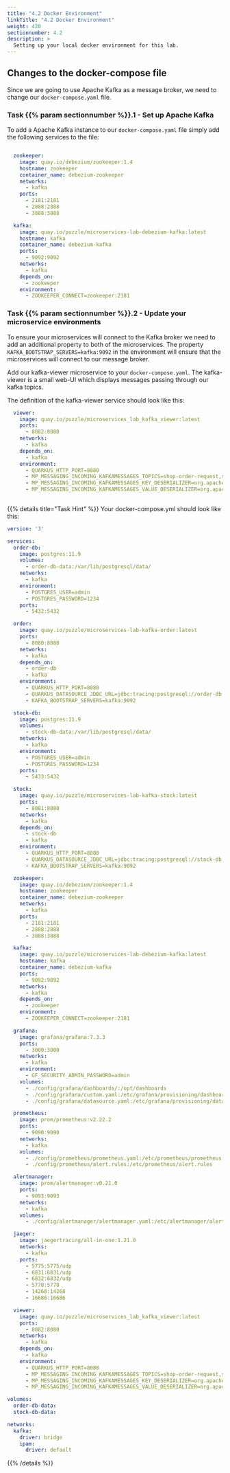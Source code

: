 ```yaml
---
title: "4.2 Docker Environment"
linkTitle: "4.2 Docker Environment"
weight: 420
sectionnumber: 4.2
description: >
  Setting up your local docker environment for this lab.
---
```


## Changes to the docker-compose file

Since we are going to use Apache Kafka as a message broker, we need to change our `docker-compose.yaml` file.


### Task {{% param sectionnumber %}}.1 - Set up Apache Kafka

To add a Apache Kafka instance to our `docker-compose.yaml` file simply add the following services to the file:
```yaml

  zookeeper:
    image: quay.io/debezium/zookeeper:1.4
    hostname: zookeeper
    container_name: debezium-zookeeper
    networks:
      - kafka
    ports:
      - 2181:2181
      - 2888:2888
      - 3888:3888

  kafka:
    image: quay.io/puzzle/microservices-lab-debezium-kafka:latest
    hostname: kafka
    container_name: debezium-kafka
    ports:
      - 9092:9092
    networks:
      - kafka
    depends_on:
      - zookeeper
    environment:
      - ZOOKEEPER_CONNECT=zookeeper:2181

```


### Task {{% param sectionnumber %}}.2 - Update your microservice environments

To ensure your microservices will connect to the Kafka broker we need to add an additional property to both of the microservices. The property `KAFKA_BOOTSTRAP_SERVERS=kafka:9092` in the environment will ensure that the microservices will connect to our message broker.

Add our kafka-viewer microservice to your `docker-compose.yaml`. The kafka-viewer is a small web-UI which displays messages passing through our kafka topics.

The definition of the kafka-viewer service should look like this:

```yaml
  viewer:
    image: quay.io/puzzle/microservices_lab_kafka_viewer:latest
    ports:
      - 8082:8080
    networks:
      - kafka
    depends_on:
      - kafka
    environment:
      - QUARKUS_HTTP_PORT=8080
      - MP_MESSAGING_INCOMING_KAFKAMESSAGES_TOPICS=shop-order-request,shop-order-confirmation,shop-order-compensation
      - MP_MESSAGING_INCOMING_KAFKAMESSAGES_KEY_DESERIALIZER=org.apache.kafka.common.serialization.StringDeserializer
      - MP_MESSAGING_INCOMING_KAFKAMESSAGES_VALUE_DESERIALIZER=org.apache.kafka.common.serialization.StringDeserializer
      
```

{{% details title="Task Hint" %}}
Your docker-compose.yml should look like this:
```yaml
version: '3'

services:
  order-db:
    image: postgres:11.9
    volumes:
      - order-db-data:/var/lib/postgresql/data/
    networks:
      - kafka
    environment:
      - POSTGRES_USER=admin
      - POSTGRES_PASSWORD=1234
    ports:
      - 5432:5432

  order:
    image: quay.io/puzzle/microservices-lab-kafka-order:latest
    ports:
      - 8080:8080
    networks:
      - kafka
    depends_on:
      - order-db
      - kafka
    environment:
      - QUARKUS_HTTP_PORT=8080
      - QUARKUS_DATASOURCE_JDBC_URL=jdbc:tracing:postgresql://order-db:5432/admin
      - KAFKA_BOOTSTRAP_SERVERS=kafka:9092

  stock-db:
    image: postgres:11.9
    volumes:
      - stock-db-data:/var/lib/postgresql/data/
    networks:
      - kafka
    environment:
      - POSTGRES_USER=admin
      - POSTGRES_PASSWORD=1234
    ports:
      - 5433:5432

  stock:
    image: quay.io/puzzle/microservices-lab-kafka-stock:latest
    ports:
      - 8081:8080
    networks:
      - kafka
    depends_on:
      - stock-db
      - kafka
    environment:
      - QUARKUS_HTTP_PORT=8080
      - QUARKUS_DATASOURCE_JDBC_URL=jdbc:tracing:postgresql://stock-db:5432/admin
      - KAFKA_BOOTSTRAP_SERVERS=kafka:9092

  zookeeper:
    image: quay.io/debezium/zookeeper:1.4
    hostname: zookeeper
    container_name: debezium-zookeeper
    networks:
      - kafka
    ports:
      - 2181:2181
      - 2888:2888
      - 3888:3888

  kafka:
    image: quay.io/puzzle/microservices-lab-debezium-kafka:latest
    hostname: kafka
    container_name: debezium-kafka
    ports:
      - 9092:9092
    networks:
      - kafka
    depends_on:
      - zookeeper
    environment:
      - ZOOKEEPER_CONNECT=zookeeper:2181

  grafana:
    image: grafana/grafana:7.3.3
    ports:
      - 3000:3000
    networks:
      - kafka
    environment:
      - GF_SECURITY_ADMIN_PASSWORD=admin
    volumes:
      - ./config/grafana/dashboards/:/opt/dashboards
      - ./config/grafana/custom.yaml:/etc/grafana/provisioning/dashboards/custom.yaml
      - ./config/grafana/datasource.yaml:/etc/grafana/provisioning/datasources/datasource.yaml

  prometheus:
    image: prom/prometheus:v2.22.2
    ports:
      - 9090:9090
    networks:
      - kafka
    volumes:
      - ./config/prometheus/prometheus.yaml:/etc/prometheus/prometheus.yml
      - ./config/prometheus/alert.rules:/etc/prometheus/alert.rules

  alertmanager:
    image: prom/alertmanager:v0.21.0
    ports:
      - 9093:9093
    networks:
      - kafka
    volumes:
      - ./config/alertmanager/alertmanager.yaml:/etc/alertmanager/alertmanager.yml

  jaeger:
    image: jaegertracing/all-in-one:1.21.0
    networks:
      - kafka
    ports:
      - 5775:5775/udp
      - 6831:6831/udp
      - 6832:6832/udp
      - 5778:5778
      - 14268:14268
      - 16686:16686

  viewer:
    image: quay.io/puzzle/microservices_lab_kafka_viewer:latest
    ports:
      - 8082:8080
    networks:
      - kafka
    depends_on:
      - kafka
    environment:
      - QUARKUS_HTTP_PORT=8080
      - MP_MESSAGING_INCOMING_KAFKAMESSAGES_TOPICS=shop-order-request,shop-order-confirmation,shop-order-compensation
      - MP_MESSAGING_INCOMING_KAFKAMESSAGES_KEY_DESERIALIZER=org.apache.kafka.common.serialization.StringDeserializer
      - MP_MESSAGING_INCOMING_KAFKAMESSAGES_VALUE_DESERIALIZER=org.apache.kafka.common.serialization.StringDeserializer

volumes:
  order-db-data:
  stock-db-data:

networks:
  kafka:
    driver: bridge
    ipam:
      driver: default
```
{{% /details %}}
